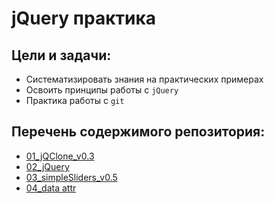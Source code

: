 # jQuery практика

Цели и задачи:
-
- Систематизировать знания на практических примерах
- Освоить принципы работы с `jQuery`
- Практика работы с `git`


Перечень содержимого репозитория:
-
* [01_jQClone_v0.3](https://github.com/SetMiller/jQuery-features/tree/master/features/01_jQClone_v0.3)
* [02_jQuery](https://github.com/SetMiller/jQuery-features/tree/master/features/02_jQuery)
* [03_simpleSliders_v0.5](https://github.com/SetMiller/jQuery-features/tree/master/features/03_simpleSliders_v0.5)
* [04_data attr](https://github.com/SetMiller/jQuery-features/tree/master/features/04_data%20attr)
